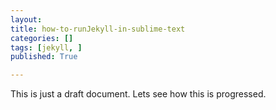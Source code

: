 ```yaml
---
layout: 
title: how-to-runJekyll-in-sublime-text
categories: []
tags: [jekyll, ]
published: True

---
```


This is just a draft document. Lets see how this is progressed.

